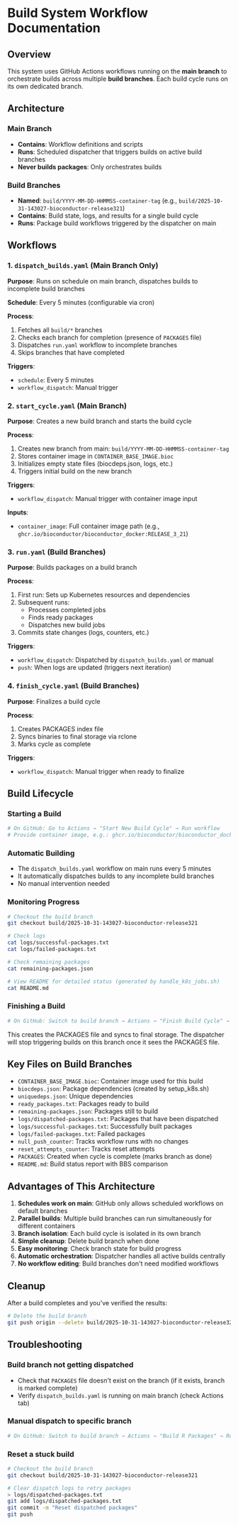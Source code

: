 # Build System Workflow Documentation

## Overview

This system uses GitHub Actions workflows running on the **main branch** to orchestrate builds across multiple **build branches**. Each build cycle runs on its own dedicated branch.

## Architecture

### Main Branch
- **Contains**: Workflow definitions and scripts
- **Runs**: Scheduled dispatcher that triggers builds on active build branches
- **Never builds packages**: Only orchestrates builds

### Build Branches
- **Named**: `build/YYYY-MM-DD-HHMMSS-container-tag` (e.g., `build/2025-10-31-143027-bioconductor-release321`)
- **Contains**: Build state, logs, and results for a single build cycle
- **Runs**: Package build workflows triggered by the dispatcher on main

## Workflows

### 1. `dispatch_builds.yaml` (Main Branch Only)
**Purpose**: Runs on schedule on main branch, dispatches builds to incomplete build branches

**Schedule**: Every 5 minutes (configurable via cron)

**Process**:
1. Fetches all `build/*` branches
2. Checks each branch for completion (presence of `PACKAGES` file)
3. Dispatches `run.yaml` workflow to incomplete branches
4. Skips branches that have completed

**Triggers**:
- `schedule`: Every 5 minutes
- `workflow_dispatch`: Manual trigger

### 2. `start_cycle.yaml` (Main Branch)
**Purpose**: Creates a new build branch and starts the build cycle

**Process**:
1. Creates new branch from main: `build/YYYY-MM-DD-HHMMSS-container-tag`
2. Stores container image in `CONTAINER_BASE_IMAGE.bioc`
3. Initializes empty state files (biocdeps.json, logs, etc.)
4. Triggers initial build on the new branch

**Triggers**:
- `workflow_dispatch`: Manual trigger with container image input

**Inputs**:
- `container_image`: Full container image path (e.g., `ghcr.io/bioconductor/bioconductor_docker:RELEASE_3_21`)

### 3. `run.yaml` (Build Branches)
**Purpose**: Builds packages on a build branch

**Process**:
1. First run: Sets up Kubernetes resources and dependencies
2. Subsequent runs: 
   - Processes completed jobs
   - Finds ready packages
   - Dispatches new build jobs
3. Commits state changes (logs, counters, etc.)

**Triggers**:
- `workflow_dispatch`: Dispatched by `dispatch_builds.yaml` or manual
- `push`: When logs are updated (triggers next iteration)

### 4. `finish_cycle.yaml` (Build Branches)
**Purpose**: Finalizes a build cycle

**Process**:
1. Creates PACKAGES index file
2. Syncs binaries to final storage via rclone
3. Marks cycle as complete

**Triggers**:
- `workflow_dispatch`: Manual trigger when ready to finalize

## Build Lifecycle

### Starting a Build
```bash
# On GitHub: Go to Actions → "Start New Build Cycle" → Run workflow
# Provide container image, e.g.: ghcr.io/bioconductor/bioconductor_docker:RELEASE_3_21
```

### Automatic Building
- The `dispatch_builds.yaml` workflow on main runs every 5 minutes
- It automatically dispatches builds to any incomplete build branches
- No manual intervention needed

### Monitoring Progress
```bash
# Checkout the build branch
git checkout build/2025-10-31-143027-bioconductor-release321

# Check logs
cat logs/successful-packages.txt
cat logs/failed-packages.txt

# Check remaining packages
cat remaining-packages.json

# View README for detailed status (generated by handle_k8s_jobs.sh)
cat README.md
```

### Finishing a Build
```bash
# On GitHub: Switch to build branch → Actions → "Finish Build Cycle" → Run workflow
```

This creates the PACKAGES file and syncs to final storage. The dispatcher will stop triggering builds on this branch once it sees the PACKAGES file.

## Key Files on Build Branches

- `CONTAINER_BASE_IMAGE.bioc`: Container image used for this build
- `biocdeps.json`: Package dependencies (created by setup_k8s.sh)
- `uniquedeps.json`: Unique dependencies
- `ready_packages.txt`: Packages ready to build
- `remaining-packages.json`: Packages still to build
- `logs/dispatched-packages.txt`: Packages that have been dispatched
- `logs/successful-packages.txt`: Successfully built packages
- `logs/failed-packages.txt`: Failed packages
- `null_push_counter`: Tracks workflow runs with no changes
- `reset_attempts_counter`: Tracks reset attempts
- `PACKAGES`: Created when cycle is complete (marks branch as done)
- `README.md`: Build status report with BBS comparison

## Advantages of This Architecture

1. **Schedules work on main**: GitHub only allows scheduled workflows on default branches
2. **Parallel builds**: Multiple build branches can run simultaneously for different containers
3. **Branch isolation**: Each build cycle is isolated in its own branch
4. **Simple cleanup**: Delete build branch when done
5. **Easy monitoring**: Check branch state for build progress
6. **Automatic orchestration**: Dispatcher handles all active builds centrally
7. **No workflow editing**: Build branches don't need modified workflows

## Cleanup

After a build completes and you've verified the results:

```bash
# Delete the build branch
git push origin --delete build/2025-10-31-143027-bioconductor-release321
```

## Troubleshooting

### Build branch not getting dispatched
- Check that `PACKAGES` file doesn't exist on the branch (if it exists, branch is marked complete)
- Verify `dispatch_builds.yaml` is running on main branch (check Actions tab)

### Manual dispatch to specific branch
```bash
# On GitHub: Switch to build branch → Actions → "Build R Packages" → Run workflow
```

### Reset a stuck build
```bash
# Checkout the build branch
git checkout build/2025-10-31-143027-bioconductor-release321

# Clear dispatch logs to retry packages
> logs/dispatched-packages.txt
git add logs/dispatched-packages.txt
git commit -m "Reset dispatched packages"
git push
```

